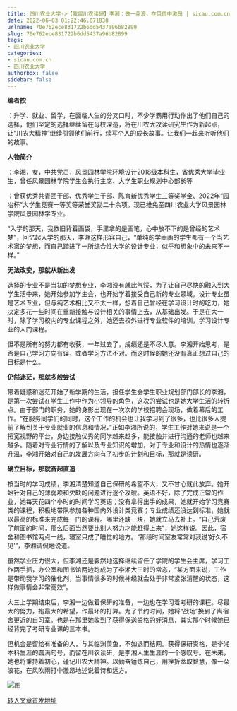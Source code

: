 ```yaml
---
title: 四川农业大学->【我留川农读研】李湘：做一朵浪，在风雨中激昂 | sicau.com.cn
date: 2022-06-03 01:22:46.671838
urlname: 70e762ece831722b6dd5437a96b82899
slug: 70e762ece831722b6dd5437a96b82899
tags: 
- 四川农业大学
categories:
- sicau.com.cn
- 四川农业大学
authorbox: false
sidebar: false
---
```

**编者按**

：升学、就业、留学，在面临人生的分叉口时，不少学霸用行动作出了他们自己的选择，他们坚定的选择继续留在母校深造，将在川农大攻读研究生作为新起点，让“川农大精神”继续引领他们前行，续写个人的成长故事。让我们一起来听听他们的故事。

**人物简介**

：李湘，女，中共党员，风景园林学院环境设计2018级本科生，省优秀大学毕业生，曾任风景园林学院学生会执行主席、大学生职业规划中心部长等
<!--more-->
；曾获优秀共青团干部、优秀学生干部、陈育新优秀学生三等奖学金、2022年“园冶杯”大学生竞赛一等奖等荣誉奖励二十余项。现已推免至四川农业大学风景园林学院风景园林学专业。

“入学的那天，我依旧背着画袋，手里拿的是画笔，心中放不下的是曾经的艺术梦”，回忆起入学的那天，李湘这样形容自己，“单纯的学画画的学生都有一个当艺术家的梦想，而自己踏进了一所综合性大学的设计专业，似乎和想象中的未来不一样。”

**无法改变，那就从新出发**

选择的专业不是当初的梦想专业，李湘没有就此气馁，为了让自己尽快的融入到大学生活中来，她开始参加学生会，也开始学着接受自己新的专业领域。设计专业虽是艺术专业，但与纯艺术相比又不太一样，想着自己曾经在学习设计时的吃力，她决定多花一些时间在重新接触与设计相关的事情上去，从基础出发。于是在大一时，除了学习校内的专业课程之外，她还去校外进行专业软件的培训，学习设计专业的入门课程。

但不是所有的努力都有收获，一年过去了，成绩还是不尽人意。李湘开始思考，是否是自己学习方向有误，或者学习方法不对。而这时候的她还没有真正想过自己的目标是什么。

**仍然迷茫，那就多般尝试**

带着疑惑和迷茫开始了新学期的生活，担任学生会学生职业规划部门部长的李湘，是第一次尝试在学生工作中作为小领导的角色，这次的尝试也是她大学生活的转折点。由于部门的职务，她的身影出现在一次次的学校招聘会现场，做着幕后的工作。“在服务同学们的同时，这个工作的机会也让我学习到了很多，也比很多人提前了解到关于专业就业的信息和情况，”正如李湘所说的，学生工作对她来说是一个拓宽视野的平台，身边接触优秀的同学越来越多，能接触并进行沟通的老师也越来越多。随着对专业行情的了解以及专业知识的增加，对于专业和设计的热情也逐渐升温，李湘开始对自己的发展方向有了初步的计划和目标，那就是读研。

**确立目标，那就奋起直追**

按当时的学习成绩，李湘清楚知道自己保研的希望不大，又不甘心就此放弃。她开始针对自己的薄弱项和欠缺的问题进行逐个攻破。英语不好，除了完成正常的作业，她每天花四个小时的时间学习英语；没有拿得出手的成果，她就开始学习竞赛类的课程，积极地带队参加各种国内外设计类竞赛；专业成绩还没达到标准，她就以最高的标准来完成每一门的课程。哪里还缺一块，她就立马去补上。“自己荒废了前面的时间，那么后面当然要比别人努力才能赶得上来”，她这样说。因此，宿舍和图书馆两点一线，寝室只成了睡觉的地方。“那段时间室友常常对我说‘好久不见’”，李湘调侃地说道。

虽然学业压力很大，但李湘还是毅然地选择继续留任了学院的学生会主席，学习工作两手抓，办公室和图书馆两边跑成为了李湘大三时的常态，“某方面来说，工作是带动我学习的催化剂，当事情很多的时候神经就会处于非常紧张清醒的状态，这样做事情会非常高效”。

大三上学期结束后，李湘一边做着保研的准备，一边也在学习着考研的课程。尽最大的努力，抱最大的希望，作最坏的打算。为了节约时间，她将“战场”换到了离宿舍更近的自习室。也是在那里她收到了获得保送资格的好消息，其实那个时候她已经背完了考研专业课的三本书。

但机会是留给有准备的人，与其临渊羡鱼，不如退而结网。获得保研资格，是李湘本科生涯的圆满句号，而留在川农读研，是李湘人生生涯的一个感叹号。在未来，她也将秉持着初心，谨记川农大精神。以勤奋锤炼自己，用挫折萃取智慧，像一朵浪花，在风吹雨打中激昂地述说着诗和远方。

![图](https://news.sicau.edu.cn/__local/E/DB/01/3C8A99EF807A45FB8423FE5DBBA_232BE88F_2612D.jpg)

[转入文章首发地址](https://news.sicau.edu.cn/info/1078/68131.htm)